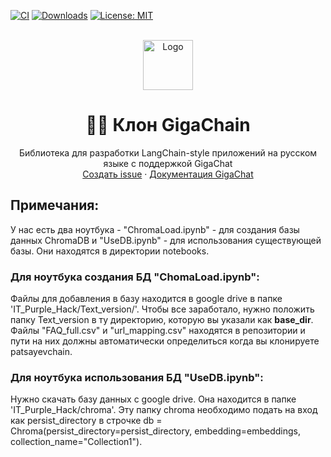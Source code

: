 [![CI](https://github.com//ai-forever/gigachain/actions/workflows/check_diffs.yml/badge.svg)](https://github.com//ai-forever/gigachain/actions/workflows/check_diffs.yml)
[![Downloads](https://static.pepy.tech/badge/gigachain/month)](https://pepy.tech/project/gigachain)
[![License: MIT](https://img.shields.io/badge/License-MIT-yellow.svg)](https://opensource.org/licenses/MIT)

<br />
<div align="center">

  <a href="https://github.com/ai-forever/gigachain">
    <img src="docs/static/img/logo.png" alt="Logo" width="80" height="80">
  </a>

  <h1 align="center">🦜️🔗 Клон GigaChain</h1>

  <p align="center">
    Библиотека для разработки LangChain-style приложений на русском языке с поддержкой GigaChat
    <br />
    <a href="https://github.com/ai-forever/gigachain/issues">Создать issue</a>
    ·
    <a href="https://developers.sber.ru/docs/ru/gigachat/overview">Документация GigaChat</a>
  </p>
</div>

## Примечания:
У нас есть два ноутбука - "ChromaLoad.ipynb" - для создания базы данных ChromaDB и "UseDB.ipynb" - для использования существующей базы. Они находятся в директории notebooks.
### Для ноутбука создания БД "ChomaLoad.ipynb":
Файлы для добавления в базу находится в google drive в папке 'IT_Purple_Hack/Text_version/'. Чтобы все заработало, нужно положить папку Text_version в ту директорию, которую вы указали как **base_dir**.
Файлы "FAQ_full.csv" и "url_mapping.csv" находятся в репозитории и пути на них должны автоматически определиться когда вы клонируете patsayevchain.
### Для ноутбука использования БД "UseDB.ipynb":
Нужно скачать базу данных с google drive. Она находится в папке 'IT_Purple_Hack/chroma'. Эту папку chroma необходимо подать на вход как persist_directory в строчке db = Chroma(persist_directory=persist_directory, embedding=embeddings, collection_name="Collection1").